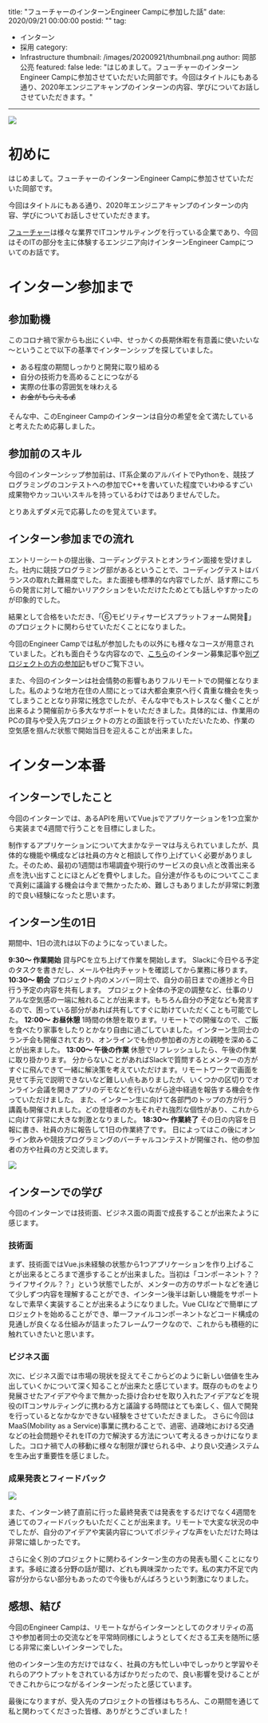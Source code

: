 title: "フューチャーのインターンEngineer Campに参加した話"
date: 2020/09/21 00:00:00
postid: ""
tag:
  - インターン
  - 採用
category:
  - Infrastructure
thumbnail: /images/20200921/thumbnail.png
author: 岡部公亮
featured: false
lede: "はじめまして。フューチャーのインターンEngineer Campに参加させていただいた岡部です。今回はタイトルにもある通り、2020年エンジニアキャンプのインターンの内容、学びについてお話しさせていただきます。"
---

![](/images/20200921/図2.png)


# 初めに

はじめまして。フューチャーのインターンEngineer Campに参加させていただいた岡部です。

今回はタイトルにもある通り、2020年エンジニアキャンプのインターンの内容、学びについてお話しさせていただきます。

[フューチャー](https://www.future.co.jp/)は様々な業界でITコンサルティングを行っている企業であり、今回はそのITの部分を主に体験するエンジニア向けインターンEngineer Campについてのお話です。

# インターン参加まで

## 参加動機
このコロナ禍で家からも出にくい中、せっかくの長期休暇を有意義に使いたいな～ということで以下の基準でインターンシップを探していました。

- ある程度の期間しっかりと開発に取り組める
- 自分の技術力を高めることにつながる
- 実際の仕事の雰囲気を味わえる
- ~~お金がもらえる💰~~

そんな中、このEngineer Campのインターンは自分の希望を全て満たしていると考えたため応募しました。

## 参加前のスキル
今回のインターンシップ参加前は、IT系企業のアルバイトでPythonを、競技プログラミングのコンテストへの参加でC++を書いていた程度でいわゆるすごい成果物やカッコいいスキルを持っているわけではありませんでした。

とりあえずダメ元で応募したのを覚えています。

## インターン参加までの流れ
エントリーシートの提出後、コーディングテストとオンライン面接を受けました。社内に競技プログラミング部があるということで、コーディングテストはバランスの取れた難易度でした。また面接も標準的な内容でしたが、話す際にこちらの発言に対して細かいリアクションをいただけたためとても話しやすかったのが印象的でした。

結果として合格をいただき、「⑥モビリティサービスプラットフォーム開発🚗」のプロジェクトに関わらせていただくことになりました。

今回のEngineer Campでは私が参加したもの以外にも様々なコースが用意されていました。どれも面白そうな内容なので、[こちら](/articles/20200606/)のインターン募集記事や[別プロジェクトの方の参加記](/articles/20200913/)もぜひご覧下さい。

また、今回のインターンは社会情勢の影響もありフルリモートでの開催となりました。私のような地方在住の人間にとっては大都会東京へ行く貴重な機会を失ってしまうこととなり非常に残念でしたが、そんな中でもストレスなく働くことが出来るよう開催前から多大なサポートをいただきました。具体的には、作業用のPCの貸与や受入先プロジェクトの方との面談を行っていただいたため、作業の空気感を掴んだ状態で開始当日を迎えることが出来ました。

# インターン本番
## インターンでしたこと
今回のインターンでは、あるAPIを用いてVue.jsでアプリケーションを1つ立案から実装まで4週間で行うことを目標にしました。

制作するアプリケーションについて大まかなテーマは与えられていましたが、具体的な機能や構成などは社員の方々と相談して作り上げていく必要がありました。そのため、最初の1週間は市場調査や現行のサービスの良い点と改善出来る点を洗い出すことにほとんどを費やしました。自分達が作るものについてここまで真剣に議論する機会は今まで無かったため、難しさもありましたが非常に刺激的で良い経験になったと思います。

## インターン生の1日
期間中、1日の流れは以下のようになっていました。

**9:30～ 作業開始**
貸与PCを立ち上げて作業を開始します。
Slackに今日やる予定のタスクを書きだし、メールや社内チャットを確認してから業務に移ります。
**10:30～ 朝会**
プロジェクト内のメンバー同士で、自分の前日までの進捗と今日行う予定の内容を共有します。
プロジェクト全体の予定の調整など、仕事のリアルな空気感の一端に触れることが出来ます。もちろん自分の予定なども発言するので、困っている部分があれば共有してすぐに助けていただくことも可能でした。
**12:00～ お昼休憩**
1時間の休憩を取ります。リモートでの開催なので、ご飯を食べたり家事をしたりとかなり自由に過ごしていました。インターン生同士のランチ会も開催されており、オンラインでも他の参加者の方との親睦を深めることが出来ました。
**13:00～ 午後の作業**
休憩でリフレッシュしたら、午後の作業に取り掛かります。
分からないことがあればSlackで質問するとメンターの方がすぐに飛んできて一緒に解決策を考えていただけます。リモートワークで画面を見せて手元で説明できないなど難しい点もありましたが、いくつかの区切りでオンライン会議を開きアプリのデモなどを行いながら途中経過を報告する機会を作っていただけました。
また、インターン生に向けて各部門のトップの方が行う講義も開催されました。どの登壇者の方もそれぞれ強烈な個性があり、これからに向けて非常に大きな刺激となりました。
**18:30～ 作業終了**
その日の内容を日報に書き、社員の方に報告して1日の作業終了です。
日によってはこの後にオンライン飲みや競技プログラミングのバーチャルコンテストが開催され、他の参加者の方や社員の方と交流します。

![](/images/20200921/vc.jpg)

## インターンでの学び
今回のインターンでは技術面、ビジネス面の両面で成長することが出来たように感じます。

### 技術面

まず、技術面ではVue.js未経験の状態から1つアプリケーションを作り上げることが出来るところまで進歩することが出来ました。当初は「コンポーネント？？ライフサイクル？？」という状態でしたが、メンターの方のサポートなどを通じて少しずつ内容を理解することができ、インターン後半は新しい機能をサポートなしで素早く実装することが出来るようになりました。Vue CLIなどで簡単にプロジェクトを始めることができ、単一ファイルコンポーネントなどコード構成の見通しが良くなる仕組みが詰まったフレームワークなので、これからも積極的に触れていきたいと思います。

### ビジネス面

次に、ビジネス面では市場の現状を捉えてそこからどのように新しい価値を生み出していくかについて深く知ることが出来たと感じています。既存のものをより発展させたアイデアや今まで無かった掛け合わせを取り入れたアイデアなどを現役のITコンサルティングに携わる方と議論する時間はとても楽しく、個人で開発を行っているとなかなかできない経験をさせていただきました。
さらに今回はMaaS(Mobility as a Service)事業に携わることで、過密、過疎地における交通などの社会問題やそれをITの力で解決する方法について考えるきっかけになりました。コロナ禍で人の移動に様々な制限が課せられる中、より良い交通システムを生み出す重要性を感じました。

### 成果発表とフィードバック

![](/images/20200921/成果発表.png)


また、インターン終了直前に行った最終発表では発表をするだけでなく4週間を通じてのフィードバックもいただくことが出来ます。リモートで大変な状況の中でしたが、自分のアイデアや実装内容についてポジティブな声をいただけた時は非常に嬉しかったです。

さらに全く別のプロジェクトに関わるインターン生の方の発表も聞くことになります。多岐に渡る分野の話が聞け、どれも興味深かったです。私の実力不足で内容が分からない部分もあったので今後もがんばろうという刺激になりました。

## 感想、結び

今回のEngineer Campは、リモートながらインターンとしてのクオリティの高さや参加者同士の交流などを平常時同様にしようとしてくださる工夫を随所に感じる非常に楽しいインターンでした。

他のインターン生の方だけではなく、社員の方も忙しい中でしっかりと学習やそれらのアウトプットをされている方ばかりだったので、良い影響を受けることができこれからにつながるインターンだったと感じています。

最後になりますが、受入先のプロジェクトの皆様はもちろん、この期間を通じて私と関わってくださった皆様、ありがとうございました！
